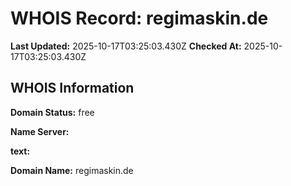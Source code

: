 # WHOIS Record: regimaskin.de

**Last Updated:** 2025-10-17T03:25:03.430Z
**Checked At:** 2025-10-17T03:25:03.430Z

## WHOIS Information

**Domain Status:** free

**Name Server:** 

**text:** 

**Domain Name:** regimaskin.de

